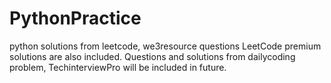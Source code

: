 # PythonPractice
python solutions from leetcode, we3resource questions
LeetCode premium solutions are also included.
Questions and solutions from dailycoding problem, TechinterviewPro will be included in future.
